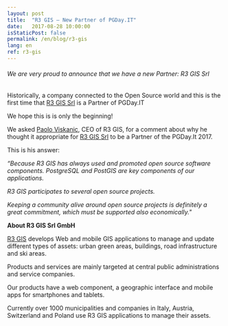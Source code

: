 ```yaml
---
layout: post
title:  "R3 GIS – New Partner of PGDay.IT"
date:   2017-08-28 10:00:00
isStaticPost: false
permalink: /en/blog/r3-gis
lang: en
ref: r3-gis
---
```


<h6> We are very proud to announce that we have a new Partner: R3 GIS Srl </h6>

Historically, a company connected to the Open Source world and this is the first time that [R3 GIS Srl](https://www.r3-gis.com/) is a Partner of PGDay.IT

We hope this is is only the beginning!

We asked [Paolo Viskanic](https://www.linkedin.com/in/paolo-viskanic-6561431/), CEO of R3 GIS, for a comment about why he thought it appropriate for [R3 GIS Srl](https://www.r3-gis.com/) to be a Partner of the PGDay.It 2017. 

This is his answer:

_“Because R3 GIS has always used and promoted open source software components. PostgreSQL and PostGIS are key components of our applications._

_R3 GIS participates to several open source projects._

_Keeping a community alive around open source projects is definitely a great commitment, which must be supported also economically."_

**About R3 GIS Srl GmbH**

[R3 GIS](https://www.r3-gis.com/) develops Web and mobile GIS applications to manage and update different types of assets: urban green areas, buildings, 
road infrastructure and ski areas. 

Products and services are mainly targeted at central public administrations and service companies. 

Our products have a web component, a geographic interface and mobile apps for smartphones and tablets. 

Currently over 1000 municipalities 
and companies in Italy, Austria, Switzerland and Poland use R3 GIS applications to manage their assets.

